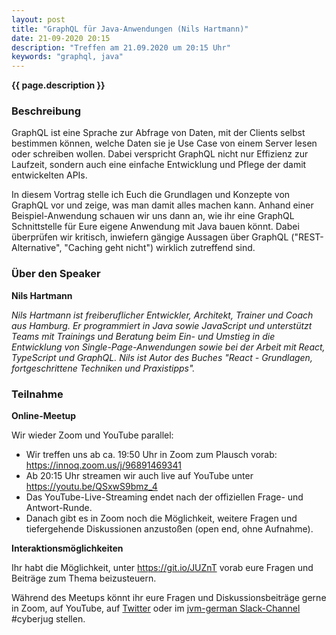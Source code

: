 ```yaml
---
layout: post
title: "GraphQL für Java-Anwendungen (Nils Hartmann)"
date: 21-09-2020 20:15
description: "Treffen am 21.09.2020 um 20:15 Uhr"
keywords: "graphql, java"
---
```


<b>{{ page.description }}</b>


### Beschreibung

GraphQL ist eine Sprache zur Abfrage von Daten, mit der Clients selbst bestimmen können, welche Daten sie je Use Case von einem Server lesen oder schreiben wollen. Dabei verspricht GraphQL nicht nur Effizienz zur Laufzeit, sondern auch eine einfache Entwicklung und Pflege der damit entwickelten APIs.

In diesem Vortrag stelle ich Euch die Grundlagen und Konzepte von GraphQL vor und zeige, was man damit alles machen kann. Anhand einer Beispiel-Anwendung schauen wir uns dann an, wie ihr eine GraphQL Schnittstelle für Eure eigene Anwendung mit Java bauen könnt. Dabei überprüfen wir kritisch, inwiefern gängige Aussagen über GraphQL ("REST-Alternative", "Caching geht nicht") wirklich zutreffend sind.


### Über den Speaker

**Nils Hartmann**  <a href="https://twitter.com/nilshartmann"><i class="fa fa-twitter"></i></a>

*Nils Hartmann ist freiberuflicher Entwickler, Architekt, Trainer und Coach aus Hamburg. Er programmiert in Java sowie JavaScript und unterstützt Teams mit Trainings und Beratung beim Ein- und Umstieg in die Entwicklung von Single-Page-Anwendungen sowie bei der Arbeit mit React, TypeScript und GraphQL. Nils ist Autor des Buches "React - Grundlagen, fortgeschrittene Techniken und Praxistipps".*


### Teilnahme

**Online-Meetup**  

Wir wieder Zoom und YouTube parallel:	

- Wir treffen uns ab ca. 19:50 Uhr in Zoom zum Plausch vorab: <https://innoq.zoom.us/j/96891469341>
- Ab 20:15 Uhr streamen wir auch live auf YouTube unter <https://youtu.be/QSxwS9bmz_4>
- Das YouTube-Live-Streaming endet nach der offiziellen Frage- und Antwort-Runde.	
- Danach gibt es in Zoom noch die Möglichkeit, weitere Fragen und tiefergehende Diskussionen anzustoßen (open end, ohne Aufnahme).  

**Interaktionsmöglichkeiten**  	

Ihr habt die Möglichkeit, unter <https://git.io/JUZnT> vorab eure Fragen und Beiträge zum Thema beizusteuern.	

Während des Meetups könnt ihr eure Fragen und Diskussionsbeiträge gerne in Zoom, auf YouTube, auf [Twitter](https://twitter.com/cyberjug) oder im [jvm-german Slack-Channel](https://slackin-jvm-german.herokuapp.com/) #cyberjug stellen.